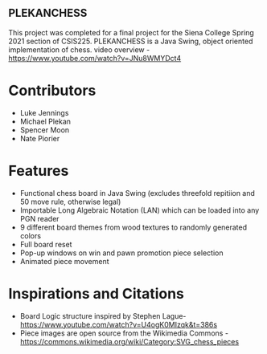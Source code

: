 ## PLEKANCHESS
This project was completed for a final project for the Siena College Spring 2021 section of CSIS225.
PLEKANCHESS is a Java Swing, object oriented implementation of chess.
video overview - https://www.youtube.com/watch?v=JNu8WMYDct4
# Contributors
* Luke Jennings
* Michael Plekan
* Spencer Moon
* Nate Piorier

# Features
* Functional chess board in Java Swing (excludes threefold repitiion and 50 move rule, otherwise legal)
* Importable Long Algebraic Notation (LAN) which can be loaded into any PGN reader
* 9 different board themes from wood textures to randomly generated colors
* Full board reset
* Pop-up windows on win and pawn promotion piece selection
* Animated piece movement

# Inspirations and Citations
* Board Logic structure inspired by Stephen Lague- https://www.youtube.com/watch?v=U4ogK0MIzqk&t=386s
* Piece images are open source from the Wikimedia Commons - https://commons.wikimedia.org/wiki/Category:SVG_chess_pieces

